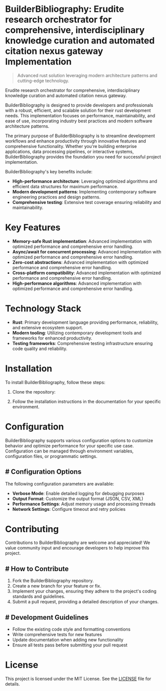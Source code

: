 <!-- fallback_BuilderBibliography_20250805182852_30180 -->

# BuilderBibliography: Erudite research orchestrator for comprehensive, interdisciplinary knowledge curation and automated citation nexus gateway Implementation
> Advanced rust solution leveraging modern architecture patterns and cutting-edge technology.

Erudite research orchestrator for comprehensive, interdisciplinary knowledge curation and automated citation nexus gateway.

BuilderBibliography is designed to provide developers and professionals with a robust, efficient, and scalable solution for their rust development needs. This implementation focuses on performance, maintainability, and ease of use, incorporating industry best practices and modern software architecture patterns.

The primary purpose of BuilderBibliography is to streamline development workflows and enhance productivity through innovative features and comprehensive functionality. Whether you're building enterprise applications, data processing pipelines, or interactive systems, BuilderBibliography provides the foundation you need for successful project implementation.

BuilderBibliography's key benefits include:

* **High-performance architecture**: Leveraging optimized algorithms and efficient data structures for maximum performance.
* **Modern development patterns**: Implementing contemporary software engineering practices and design patterns.
* **Comprehensive testing**: Extensive test coverage ensuring reliability and maintainability.

# Key Features

* **Memory-safe Rust implementation**: Advanced implementation with optimized performance and comprehensive error handling.
* **Async/await for concurrent processing**: Advanced implementation with optimized performance and comprehensive error handling.
* **Zero-cost abstractions**: Advanced implementation with optimized performance and comprehensive error handling.
* **Cross-platform compatibility**: Advanced implementation with optimized performance and comprehensive error handling.
* **High-performance algorithms**: Advanced implementation with optimized performance and comprehensive error handling.

# Technology Stack

* **Rust**: Primary development language providing performance, reliability, and extensive ecosystem support.
* **Modern tooling**: Utilizing contemporary development tools and frameworks for enhanced productivity.
* **Testing frameworks**: Comprehensive testing infrastructure ensuring code quality and reliability.

# Installation

To install BuilderBibliography, follow these steps:

1. Clone the repository:


2. Follow the installation instructions in the documentation for your specific environment.

# Configuration

BuilderBibliography supports various configuration options to customize behavior and optimize performance for your specific use case. Configuration can be managed through environment variables, configuration files, or programmatic settings.

## # Configuration Options

The following configuration parameters are available:

* **Verbose Mode**: Enable detailed logging for debugging purposes
* **Output Format**: Customize the output format (JSON, CSV, XML)
* **Performance Settings**: Adjust memory usage and processing threads
* **Network Settings**: Configure timeout and retry policies

# Contributing

Contributions to BuilderBibliography are welcome and appreciated! We value community input and encourage developers to help improve this project.

## # How to Contribute

1. Fork the BuilderBibliography repository.
2. Create a new branch for your feature or fix.
3. Implement your changes, ensuring they adhere to the project's coding standards and guidelines.
4. Submit a pull request, providing a detailed description of your changes.

## # Development Guidelines

* Follow the existing code style and formatting conventions
* Write comprehensive tests for new features
* Update documentation when adding new functionality
* Ensure all tests pass before submitting your pull request

# License

This project is licensed under the MIT License. See the [LICENSE](https://github.com/coralnws/BuilderBibliography/blob/main/LICENSE) file for details.
